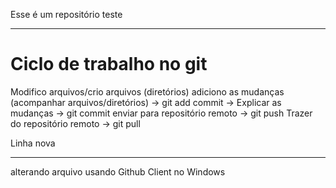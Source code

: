 Esse é um repositório teste



---

# Ciclo de trabalho no git

Modifico arquivos/crio arquivos (diretórios)
adiciono as mudanças (acompanhar arquivos/diretórios) -> git add
commit -> Explicar as mudanças -> git commit
enviar para repositório remoto -> git push
Trazer do repositório remoto -> git pull

Linha nova

---

alterando arquivo usando Github Client no Windows
